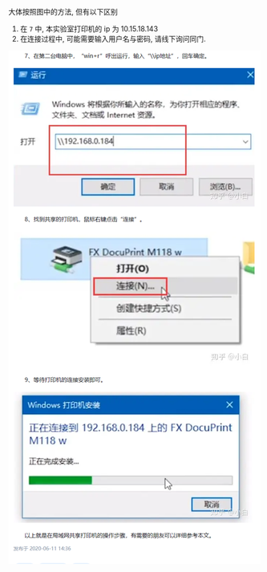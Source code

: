 
大体按照图中的方法, 但有以下区别

1. 在 `7` 中, 本实验室打印机的 ip 为 10.15.18.143
2. 在连接过程中, 可能需要输入用户名与密码, 请线下询问同门.

![](https://raw.githubusercontent.com/Nekasu/Blog_pics/main/7fc8385ad404d947925299b17b507fc.png)